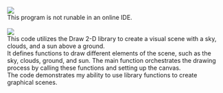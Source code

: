 <picture><img src="https://img.shields.io/badge/TKINTER%202D SCENE-purple?label=py"></picture><br>
This program is not runable in an online IDE.
<br>
<br>
<picture><img src="https://img.shields.io/badge/DESCRIPTION:-blue"></picture><br>
This code utilizes the Draw 2-D library to create a visual scene with a sky, clouds, and a sun above a ground.<br>
It defines functions to draw different elements of the scene, such as the sky, clouds, ground, and sun. The main function orchestrates the drawing process by calling these functions and setting up the canvas.<br>
The code demonstrates my ability to use library functions to create graphical scenes.
